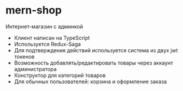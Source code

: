 # mern-shop
Интернет-магазин с админкой

- Клиент написан на TypeScript 
- Используется Redux-Saga
- Для подтверждения действий используется система из двух jwt токенов
- Возможность добавлять/редактировать товары через аккаунт администратора
- Конструктор для категорий товаров
- Для обычных пользователей: корзина и оформление заказа
